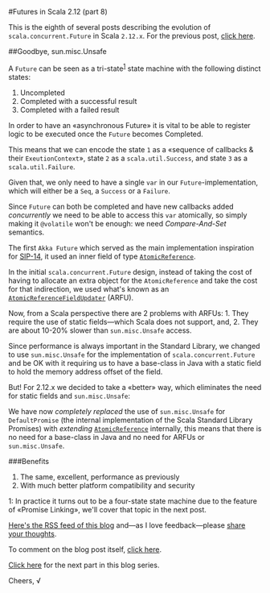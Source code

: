#Futures in Scala 2.12 (part 8)

This is the eighth of several posts describing the evolution of `scala.concurrent.Future` in Scala `2.12.x`.
For the previous post, [click here](https://github.com/viktorklang/blog/blob/master/Futures-in-Scala-2.12-part-7.md).

##Goodbye, sun.misc.Unsafe

A `Future` can be seen as a tri-state<sup>[1](#tristate)</sup> state machine with the following distinct states:

1. Uncompleted
2. Completed with a successful result
3. Completed with a failed result

In order to have an «asynchronous Future» it is vital to be able to register logic to be executed once the `Future` becomes Completed.

This means that we can encode the state `1` as a «sequence of callbacks & their `ExeutionContext`», state `2` as a `scala.util.Success`, and state `3` as a `scala.util.Failure`.

Given that, we only need to have a single `var` in our `Future`-implementation, which will either be a `Seq`, a `Success` or a `Failure`.

Since `Future` can both be completed and have new callbacks added *concurrently* we need to be able to access this `var` atomically, so simply making it `@volatile` won't be enough: we need *Compare-And-Set* semantics.

The first `Akka Future` which served as the main implementation inspiration for [SIP-14](http://docs.scala-lang.org/sips/completed/futures-promises.html), it used an inner field of type [`AtomicReference`](https://docs.oracle.com/javase/8/docs/api/java/util/concurrent/atomic/AtomicReference.html).

In the initial `scala.concurrent.Future` design, instead of taking the cost of having to allocate an extra object for the `AtomicReference` and take the cost for that indirection, we used what's known as an [`AtomicReferenceFieldUpdater`](https://docs.oracle.com/javase/8/docs/api/java/util/concurrent/atomic/AtomicReferenceFieldUpdater.html) (ARFU).

Now, from a Scala perspective there are 2 problems with ARFUs: 1. They require the use of static fields—which Scala does not support, and, 2. They are about 10-20% slower than `sun.misc.Unsafe` access.

Since performance is always important in the Standard Library, we changed to use `sun.misc.Unsafe` for the implementation of `scala.concurrent.Future` and be OK with it requiring us to have a base-class in Java with a static field to hold the memory address offset of the field.

But! For 2.12.x we decided to take a «better» way, which eliminates the need for static fields and `sun.misc.Unsafe`:

We have now *completely replaced* the use of `sun.misc.Unsafe` for `DefaultPromise` (the internal implementation of the Scala Standard Library Promises) with *extending* [`AtomicReference`](https://docs.oracle.com/javase/8/docs/api/java/util/concurrent/atomic/AtomicReference.html) internally, this means that there is no need for a base-class in Java and no need for ARFUs or `sun.misc.Unsafe`.

###Benefits

1. The same, excellent, performance as previously
2. With much better platform compatibility and security

<a name="tristate">1</a>: In practice it turns out to be a four-state state machine due to the feature of «Promise Linking», we'll cover that topic in the next post.

[Here's the RSS feed of this blog](https://github.com/viktorklang/blog/commits/master.atom) and—as I love feedback—please [share your thoughts](https://github.com/viktorklang/blog/issues/3).

To comment on the blog post itself, [click here](https://github.com/viktorklang/blog/pull/11/files).

[Click here](https://github.com/viktorklang/blog/blob/master/Futures-in-Scala-2.12-part-9.md) for the next part in this blog series.

Cheers,
√
